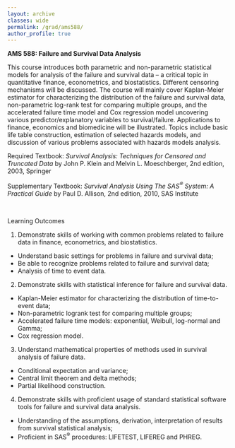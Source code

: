 ```yaml
---
layout: archive
classes: wide
permalink: /grad/ams588/
author_profile: true
---
```


**AMS 588: Failure and Survival Data Analysis**

This course introduces both parametric and non-parametric statistical models for analysis of the failure and survival data – a critical topic in quantitative finance, econometrics, and biostatistics. Different censoring mechanisms will be discussed. The course will mainly cover Kaplan-Meier estimator for characterizing the distribution of the failure and survival data, non-parametric log-rank test for comparing multiple groups, and the accelerated failure time model and Cox regression model uncovering various predictor/explanatory variables to survival/failure. Applications to finance, economics and biomedicine will be illustrated. Topics include basic life table construction, estimation of selected hazards models, and discussion of various problems associated with hazards models analysis.

Required Textbook: *Survival Analysis: Techniques for Censored and Truncated Data* by John P. Klein and Melvin L. Moeschberger, 2nd edition, 2003, Springer

Supplementary Textbook: *Survival Analysis Using The SAS<sup>&reg;</sup> System: A Practical Guide* by Paul D. Allison, 2nd edition, 2010, SAS Institute

<br/>

Learning Outcomes

1. Demonstrate skills of working with common problems related to failure data in finance, econometrics, and biostatistics.
  - Understand basic settings for problems in failure and survival data;
  - Be able to recognize problems related to failure and survival data;
  - Analysis of time to event data.
2. Demonstrate skills with statistical inference for failure and survival data.
  - Kaplan-Meier estimator for characterizing the distribution of time-to-event data;
  - Non-parametric logrank test for comparing multiple groups;
  - Accelerated failure time models: exponential, Weibull, log-normal and Gamma;
  - Cox regression model.
3. Understand mathematical properties of methods used in survival analysis of failure data.
  - Conditional expectation and variance;
  - Central limit theorem and delta methods;
  - Partial likelihood construction.
4. Demonstrate skills with proficient usage of standard statistical software tools for failure and survival data analysis.
  - Understanding of the assumptions, derivation, interpretation of results from survival statistical analysis;
  - Proficient in SAS<sup>&reg;</sup> procedures: LIFETEST, LIFEREG and PHREG.
